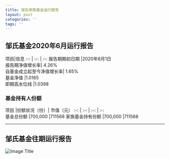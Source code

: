 ```yaml
---
title: 邹氏家族基金运行报告
layout: post
categories: ''
tags: ''
---
```

## 邹氏基金2020年6月运行报告


项目|信息
:-: | :-: | :-:
报告期期初日期	|2020年6月1日 <br>
报告期净值增长率|	4.26%<br>
自基金成立起至今净值增长率|	1.65%<br>
基金净值	|1.0165<br>
即期高水位线	|1.0398<br>

### 基金持有人份额

项目	|份额状况（份）|	市值（元）
:-: | :-: | :-: | :-:  
基金总份额	 |700,000	 	 |711568
家族基金持有份额	 |700,000	 	|711568


***

## 邹氏基金往期运行报告

![Image Title](http://upload-images.jianshu.io/upload_images/8031739-fdef20fab0f57743.png)